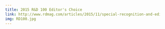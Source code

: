 ```yaml
---
title: 2015 R&D 100 Editor's Choice
link: http://www.rdmag.com/articles/2015/11/special-recognition-and-editors-choice-awards-presented-2015-r-d-100-awards-banquet-las-vegas
img: RD100.jpg
---
```




